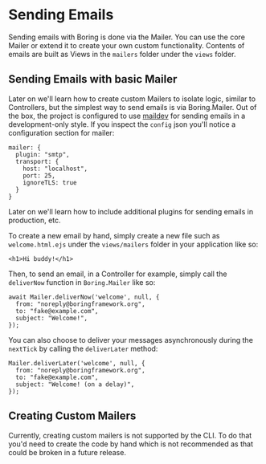 # Sending Emails
Sending emails with Boring is done via the Mailer. You can use the core Mailer or extend it to create your own custom functionality. Contents of emails are built as Views in the `mailers` folder under the `views` folder.

## Sending Emails with basic Mailer
Later on we'll learn how to create custom Mailers to isolate logic, similar to Controllers, but the simplest way to send emails is via Boring.Mailer. Out of the box, the project is configured to use [maildev](https://github.com/djfarrelly/MailDev) for sending emails in a development-only style. If you inspect the `config` json you'll notice a configuration section for mailer:
```
mailer: {
  plugin: "smtp",
  transport: {
    host: "localhost",
    port: 25,
    ignoreTLS: true
  }
}
```
Later on we'll learn how to include additional plugins for sending emails in production, etc.

To create a new email by hand, simply create a new file such as `welcome.html.ejs` under the `views/mailers` folder in your application like so:
```
<h1>Hi buddy!</h1>
```

Then, to send an email, in a Controller for example, simply call the `deliverNow` function in `Boring.Mailer` like so:
```
await Mailer.deliverNow('welcome', null, {
  from: "noreply@boringframework.org",
  to: "fake@example.com",
  subject: "Welcome!",
});
```
You can also choose to deliver your messages asynchronously during the `nextTick` by calling the `deliverLater` method:
```
Mailer.deliverLater('welcome', null, {
  from: "noreply@boringframework.org",
  to: "fake@example.com",
  subject: "Welcome! (on a delay)",
});
```

## Creating Custom Mailers
Currently, creating custom mailers is not supported by the CLI. To do that you'd need to create the code by hand which is not recommended as that could be broken in a future release.
